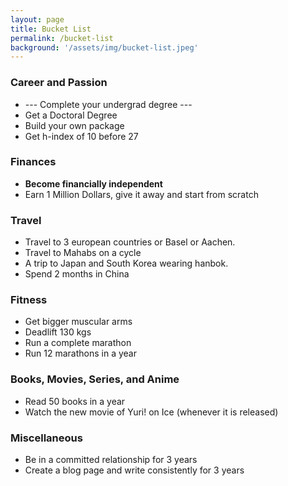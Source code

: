 ```yaml
---
layout: page
title: Bucket List
permalink: /bucket-list
background: '/assets/img/bucket-list.jpeg'
---
```


### Career and Passion
- --- Complete your undergrad degree ---
- Get a Doctoral Degree
- Build your own package
- Get h-index of 10 before 27

### Finances
- **Become financially independent**
- Earn 1 Million Dollars, give it away and start from scratch 

### Travel
- Travel to 3 european countries or Basel or Aachen.
- Travel to Mahabs on a cycle
- A trip to Japan and South Korea wearing hanbok.
- Spend 2 months in China

### Fitness
- Get bigger muscular arms
- Deadlift 130 kgs
- Run a complete marathon
- Run 12 marathons in a year

### Books, Movies, Series, and Anime
- Read 50 books in a year
- Watch the new movie of Yuri! on Ice (whenever it is released)

### Miscellaneous
- Be in a committed relationship for 3 years
- Create a blog page and write consistently for 3 years
